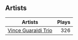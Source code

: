 ## Artists
Artists | Plays 
----- | -----: 
[Vince Guaraldi Trio](/artists/vince-guaraldi-trio-37943) | 326


